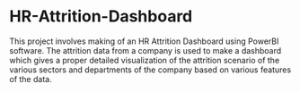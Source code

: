 # HR-Attrition-Dashboard
This project involves making of an HR Attrition Dashboard using PowerBI software. The attrition data from a company is used to make a dashboard which gives a proper detailed visualization of the attrition scenario of the various sectors and departments of the company based on various features of the data.
